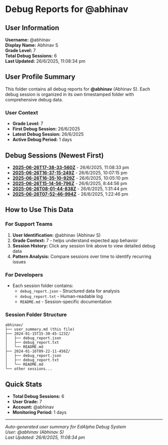 # Debug Reports for @abhinav

## User Information

**Username:** @abhinav  
**Display Name:** Abhinav S  
**Grade Level:** 7  
**Total Debug Sessions:** 6  
**Last Updated:** 26/6/2025, 11:08:34 pm

## User Profile Summary

This folder contains all debug reports for **@abhinav** (Abhinav S). Each debug session is organized in its own timestamped folder with comprehensive debug data.

### User Context
- **Grade Level:** 7
- **First Debug Session:** 26/6/2025
- **Latest Debug Session:** 26/6/2025
- **Active Debug Period:** 1 days

## Debug Sessions (Newest First)

- **[2025-06-26T17-38-33-560Z](2025-06-26T17-38-33-560Z/)** - 26/6/2025, 11:08:33 pm
- **[2025-06-26T16-37-15-249Z](2025-06-26T16-37-15-249Z/)** - 26/6/2025, 10:07:15 pm
- **[2025-06-26T16-35-10-929Z](2025-06-26T16-35-10-929Z/)** - 26/6/2025, 10:05:10 pm
- **[2025-06-26T15-14-56-796Z](2025-06-26T15-14-56-796Z/)** - 26/6/2025, 8:44:56 pm
- **[2025-06-26T08-01-44-838Z](2025-06-26T08-01-44-838Z/)** - 26/6/2025, 1:31:44 pm
- **[2025-06-26T07-52-46-994Z](2025-06-26T07-52-46-994Z/)** - 26/6/2025, 1:22:46 pm

## How to Use This Data

### For Support Teams
1. **User Identification:** @abhinav (Abhinav S)
2. **Grade Context:** 7 - helps understand expected app behavior
3. **Session History:** Click any session link above to view detailed debug data
4. **Pattern Analysis:** Compare sessions over time to identify recurring issues

### For Developers
- Each session folder contains:
  - `debug_report.json` - Structured data for analysis
  - `debug_report.txt` - Human-readable log
  - `README.md` - Session-specific documentation

### Session Folder Structure
```
abhinav/
├── user_summary.md (this file)
├── 2024-01-15T15-30-45-123Z/
│   ├── debug_report.json
│   ├── debug_report.txt
│   └── README.md
├── 2024-01-16T09-22-11-456Z/
│   ├── debug_report.json
│   ├── debug_report.txt
│   └── README.md
└── other sessions...
```

## Quick Stats

- **Total Debug Sessions:** 6
- **User Grade:** 7
- **Account:** @abhinav
- **Monitoring Period:** 1 days

---
*Auto-generated user summary for EdAlpha Debug System*  
*User: @abhinav (Abhinav S)*  
*Last Updated: 26/6/2025, 11:08:34 pm*
